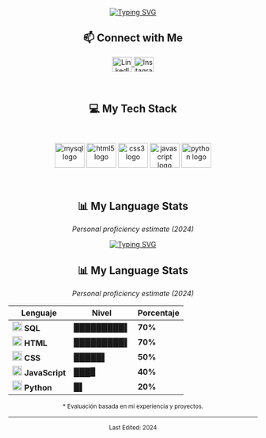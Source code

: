 <p align="center">
  <a href="https://github.com/shamimsikder">
    <img src="https://readme-typing-svg.demolab.com?font=Fira+Code&duration=6000&pause=1000&color=2AA889&center=true&vCenter=true&width=435&lines=Hi+There%2C+I'm+Jaime+Salinas%F0%9F%91%8B;A+Tech+Enthusiast;Always+Learning+New+Things" alt="Typing SVG" />
  </a>
</p>

<div align="center">
  <h2>📫 Connect with Me</h2>
</div>

<p align="center">
  <a href="https://www.linkedin.com/in/jaime-lopez-0124b6351/" target="_blank">
    <img align="center" src="https://raw.githubusercontent.com/rahuldkjain/github-profile-readme-generator/master/src/images/icons/Social/linked-in-alt.svg" alt="LinkedIn" height="30" width="40" />
  </a>
  <a href="https://www.instagram.com/jaimesalinnas?igsh=MXg0MTJmNXNwejMyMA==" target="_blank">
    <img align="center" src="https://cdn.jsdelivr.net/gh/devicons/devicon/icons/instagram/instagram-original.svg" alt="Instagram" height="30" width="40" />
  </a>
</p>

<br />

<div align="center">
  <h2>💻 My Tech Stack</h2>
</div>

<br />

<p align="center">
  <img src="https://cdn.jsdelivr.net/gh/devicons/devicon/icons/mysql/mysql-original-wordmark.svg" height="50" width="60" alt="mysql logo" />
  <img src="https://cdn.jsdelivr.net/gh/devicons/devicon/icons/html5/html5-original-wordmark.svg" height="50" width="60" alt="html5 logo" />
  <img src="https://cdn.jsdelivr.net/gh/devicons/devicon/icons/css3/css3-original-wordmark.svg" height="50" width="60" alt="css3 logo" />
  <img src="https://cdn.jsdelivr.net/gh/devicons/devicon/icons/javascript/javascript-original.svg" height="50" width="60" alt="javascript logo" />
  <img src="https://cdn.jsdelivr.net/gh/devicons/devicon/icons/python/python-original-wordmark.svg" height="50" width="60" alt="python logo" />
</p>

<br />

<div align="center">
  <h2>📊 My Language Stats</h2>
  <p><i>Personal proficiency estimate (2024)</i></p>
  
<p align="center">
  <a href="https://github.com/shamimsikder">
    <img src="https://readme-typing-svg.demolab.com?font=Fira+Code&duration=6000&pause=1000&color=2AA889&center=true&vCenter=true&width=435&lines=Hi+There%2C+I'm+Jaime+Salinas%F0%9F%91%8B;A+Tech+Enthusiast;Always+Learning+New+Things" alt="Typing SVG" />
  </a>
</p>

<div align="center">
  <h2>📊 My Language Stats</h2>
  <p><i>Personal proficiency estimate (2024)</i></p>

  <!-- Tabla con barras visuales y porcentajes -->
  | Lenguaje      | Nivel        | Porcentaje |
  |--------------|--------------|------------|
  | <img src="https://cdn.jsdelivr.net/gh/devicons/devicon/icons/mysql/mysql-original.svg" width="20" /> **SQL** | █████████▌ | **70%** |
  | <img src="https://cdn.jsdelivr.net/gh/devicons/devicon/icons/html5/html5-original.svg" width="20" /> **HTML** | █████████▌ | **70%** |
  | <img src="https://cdn.jsdelivr.net/gh/devicons/devicon/icons/css3/css3-original.svg" width="20" /> **CSS** | █████▌ | **50%** |
  | <img src="https://cdn.jsdelivr.net/gh/devicons/devicon/icons/javascript/javascript-original.svg" width="20" /> **JavaScript** | ███▊ | **40%** |
  | <img src="https://cdn.jsdelivr.net/gh/devicons/devicon/icons/python/python-original.svg" width="20" /> **Python** | █▌ | **20%** |

  <p><sub>* Evaluación basada en mi experiencia y proyectos.</sub></p>
</div>

---

<div align="center">
  <sub>Last Edited: 2024</sub>
</div>
